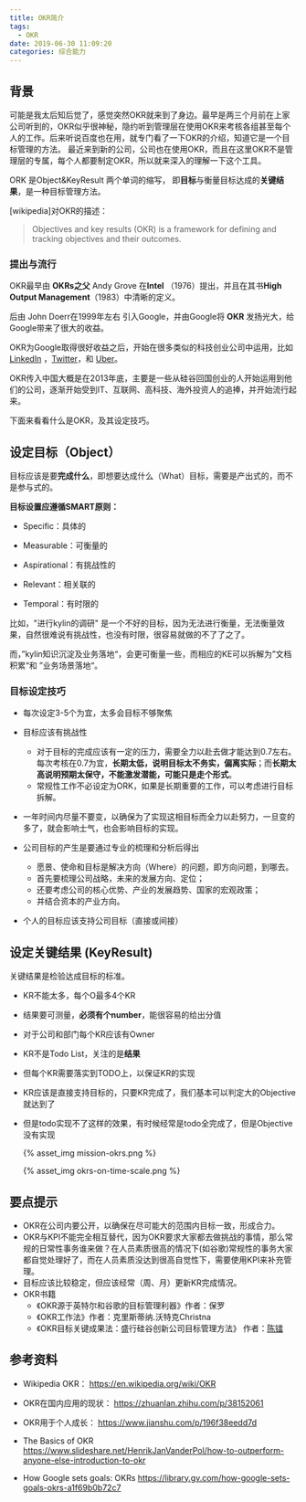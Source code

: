 ```yaml
---
title: OKR简介 
tags:
  - OKR
date: 2019-06-30 11:09:20
categories: 综合能力
---
```


## 背景

可能是我太后知后觉了，感觉突然OKR就来到了身边。最早是两三个月前在上家公司听到的，OKR似乎很神秘，隐约听到管理层在使用OKR来考核各组甚至每个人的工作。后来听说百度也在用，就专门看了一下OKR的介绍，知道它是一个目标管理的方法。
最近来到新的公司，公司也在使用OKR，而且在这里OKR不是管理层的专属，每个人都要制定OKR，所以就来深入的理解一下这个工具。

ORK 是Object&KeyResult 两个单词的缩写， 即**目标**与衡量目标达成的**关键结果**，是一种目标管理方法。

[wikipedia]对OKR的描述：

> Objectives and key results (OKR) is a framework for defining and tracking objectives and their outcomes.



### 提出与流行

OKR最早由 **OKRs之父** Andy Grove 在**Intel** （1976）提出，并且在其书**High Output Management**（1983）中清晰的定义。

后由 John Doerr在1999年左右 引入Google，并由Google将 **OKR** 发扬光大，给Google带来了很大的收益。

OKR为Google取得很好收益之后，开始在很多类似的科技创业公司中运用，比如  [LinkedIn](https://en.wikipedia.org/wiki/LinkedIn) ，[Twitter](https://en.wikipedia.org/wiki/Twitter)，和 [Uber](https://en.wikipedia.org/wiki/Uber)。

OKR传入中国大概是在2013年底，主要是一些从硅谷回国创业的人开始运用到他们的公司，逐渐开始受到IT、互联网、高科技、海外投资人的追捧，并开始流行起来。

下面来看看什么是OKR，及其设定技巧。

## 设定目标（Object）
目标应该是要**完成什么**，即想要达成什么（What）目标，需要是产出式的，而不是参与式的。

**目标设置应遵循SMART原则：**

* Specific：具体的

* Measurable：可衡量的

* Aspirational：有挑战性的

* Relevant：相关联的

* Temporal：有时限的

  

比如，"进行kylin的调研" 是一个不好的目标，因为无法进行衡量，无法衡量效果，自然很难说有挑战性，也没有时限，很容易就做的不了了之了。

而，”kylin知识沉淀及业务落地“，会更可衡量一些，而相应的KE可以拆解为”文档积累“和 ”业务场景落地“。

### 目标设定技巧

* 每次设定3-5个为宜，太多会目标不够聚焦

* 目标应该有挑战性

  * 对于目标的完成应该有一定的压力，需要全力以赴去做才能达到0.7左右。每次考核在0.7为宜，**长期太低，说明目标太不务实，偏离实际**；而**长期太高说明预期太保守，不能激发潜能，可能只是走个形式**。
  * 常规性工作不必设定为ORK，如果是长期重要的工作，可以考虑进行目标拆解。

* 一年时间内尽量不要变，以确保为了实现这相目标而全力以赴努力，一旦变的多了，就会影响士气，也会影响目标的实现。

* 公司目标的产生是要通过专业的梳理和分析后得出

  * 愿景、使命和目标是解决方向（Where）的问题，即方向问题，到哪去。
  * 首先要梳理公司战略，未来的发展方向、定位；
  * 还要考虑公司的核心优势、产业的发展趋势、国家的宏观政策；
  * 并结合资本的产业方向。

* 个人的目标应该支持公司目标（直接或间接）


## 设定关键结果 (KeyResult)

关键结果是检验达成目标的标准。

* KR不能太多，每个O最多4个KR

* 结果要可测量，**必须有个number**，能很容易的给出分值

* 对于公司和部门每个KR应该有Owner

* KR不是Todo List，关注的是**结果**

* 但每个KR需要落实到TODO上，以保证KR的实现

* KR应该是直接支持目标的，只要KR完成了，我们基本可以判定大的Objective就达到了

* 但是todo实现不了这样的效果，有时候经常是todo全完成了，但是Objective没有实现

  
  
  {% asset_img mission-okrs.png %}
  
  
  
  {% asset_img okrs-on-time-scale.png %}
  
  

## 要点提示
* OKR在公司内要公开，以确保在尽可能大的范围内目标一致，形成合力。
* OKR与KPI不能完全相互替代，因为OKR要求大家都去做挑战的事情，那么常规的日常性事务谁来做？在人员素质很高的情况下(如谷歌)常规性的事务大家都自觉处理好了，而在人员素质没达到很高自觉性下，需要使用KPI来补充管理。
* 目标应该比较稳定，但应该经常（周、月）更新KR完成情况。
* OKR书籍
	* 《OKR源于英特尔和谷歌的目标管理利器》作者：保罗
	* 《OKR工作法》作者：克里斯蒂纳.沃特克Christna
	* 《OKR目标关键成果法：盛行硅谷创新公司目标管理方法》 作者：[陈镭](https://book.douban.com/search/陈镭) 

## 参考资料
* Wikipedia OKR：  https://en.wikipedia.org/wiki/OKR

* OKR在国内应用的现状： https://zhuanlan.zhihu.com/p/38152061

* OKR用于个人成长： https://www.jianshu.com/p/196f38eedd7d

* The Basics of OKR  https://www.slideshare.net/HenrikJanVanderPol/how-to-outperform-anyone-else-introduction-to-okr

* How Google sets goals: OKRs https://library.gv.com/how-google-sets-goals-okrs-a1f69b0b72c7
